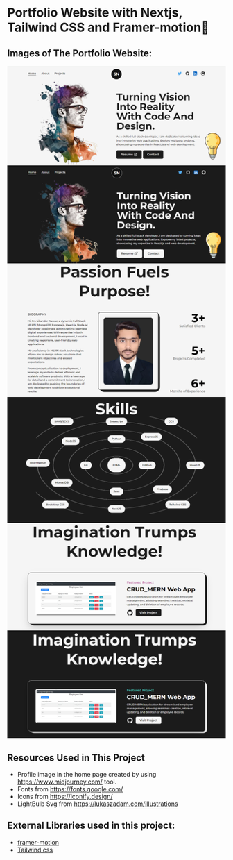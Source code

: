 # Portfolio Website with Nextjs, Tailwind CSS and Framer-motion🌟

## Images of The Portfolio Website:

<img src="./WebImages/HomeLight.PNG" alt="homeLight">
<img src="./WebImages/HomeDark.PNG" alt="homeLight">
<img src="./WebImages/About.png" alt="about">
<img src="./WebImages/Skills.png" alt="skills">
<img src="./WebImages/Projects.png" alt="projectsLight">
<img src="./WebImages/ProjectsDark.png" alt="projectsDark">

## Resources Used in This Project

- Profile image in the home page created by using https://www.midjourney.com/ tool.
- Fonts from https://fonts.google.com/ <br />
- Icons from https://iconify.design/ <br />
- LightBulb Svg from https://lukaszadam.com/illustrations <br />

## External Libraries used in this project:

- [framer-motion](https://www.framer.com/motion/) <br />
- [Tailwind css](https://tailwindcss.com/) <br />
